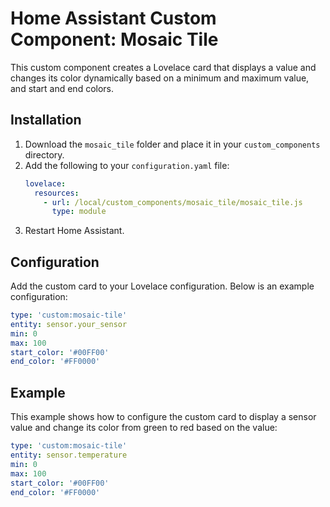 # Home Assistant Custom Component: Mosaic Tile

This custom component creates a Lovelace card that displays a value and changes its color dynamically based on a minimum and maximum value, and start and end colors.

## Installation

1. Download the `mosaic_tile` folder and place it in your `custom_components` directory.
2. Add the following to your `configuration.yaml` file:
   ```yaml
   lovelace:
     resources:
       - url: /local/custom_components/mosaic_tile/mosaic_tile.js
         type: module
   ```
3. Restart Home Assistant.

## Configuration

Add the custom card to your Lovelace configuration. Below is an example configuration:

```yaml
type: 'custom:mosaic-tile'
entity: sensor.your_sensor
min: 0
max: 100
start_color: '#00FF00'
end_color: '#FF0000'
```

## Example

This example shows how to configure the custom card to display a sensor value and change its color from green to red based on the value:

```yaml
type: 'custom:mosaic-tile'
entity: sensor.temperature
min: 0
max: 100
start_color: '#00FF00'
end_color: '#FF0000'
```
